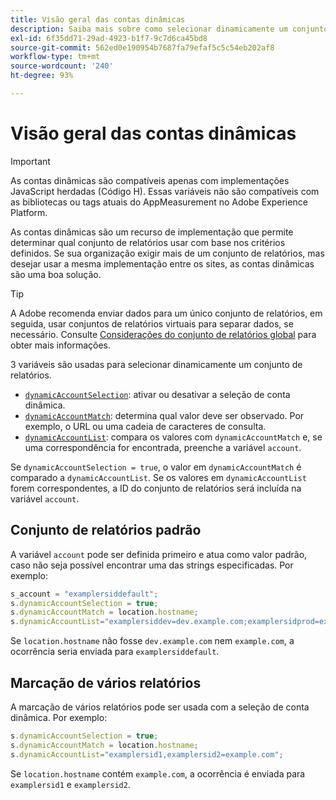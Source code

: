 ```yaml
---
title: Visão geral das contas dinâmicas
description: Saiba mais sobre como selecionar dinamicamente um conjunto de relatórios usando o Código H.
exl-id: 6f35dd71-29ad-4923-b1f7-9c7d6ca45bd8
source-git-commit: 562ed0e190954b7687fa79efaf5c5c54eb202af8
workflow-type: tm+mt
source-wordcount: '240'
ht-degree: 93%

---
```


# Visão geral das contas dinâmicas

>[!IMPORTANT]
>
>As contas dinâmicas são compatíveis apenas com implementações JavaScript herdadas (Código H). Essas variáveis não são compatíveis com as bibliotecas ou tags atuais do AppMeasurement no Adobe Experience Platform.

As contas dinâmicas são um recurso de implementação que permite determinar qual conjunto de relatórios usar com base nos critérios definidos. Se sua organização exigir mais de um conjunto de relatórios, mas desejar usar a mesma implementação entre os sites, as contas dinâmicas são uma boa solução.

>[!TIP]
>
>A Adobe recomenda enviar dados para um único conjunto de relatórios, em seguida, usar conjuntos de relatórios virtuais para separar dados, se necessário. Consulte [Considerações do conjunto de relatórios global](../../../prepare/global-rs.md) para obter mais informações.

3 variáveis são usadas para selecionar dinamicamente um conjunto de relatórios.

* [`dynamicAccountSelection`](dynamicaccountselection.md): ativar ou desativar a seleção de conta dinâmica.
* [`dynamicAccountMatch`](dynamicaccountmatch.md): determina qual valor deve ser observado. Por exemplo, o URL ou uma cadeia de caracteres de consulta.
* [`dynamicAccountList`](dynamicaccountlist.md): compara os valores com `dynamicAccountMatch` e, se uma correspondência for encontrada, preenche a variável `account`.

Se `dynamicAccountSelection = true`, o valor em `dynamicAccountMatch` é comparado a `dynamicAccountList`. Se os valores em `dynamicAccountList` forem correspondentes, a ID do conjunto de relatórios será incluída na variável `account`.

## Conjunto de relatórios padrão

A variável `account` pode ser definida primeiro e atua como valor padrão, caso não seja possível encontrar uma das strings especificadas. Por exemplo:

```javascript
s_account = "examplersiddefault";
s.dynamicAccountSelection = true;
s.dynamicAccountMatch = location.hostname;
s.dynamicAccountList="examplersiddev=dev.example.com;examplersidprod=example.com";
```

Se `location.hostname` não fosse `dev.example.com` nem `example.com`, a ocorrência seria enviada para `examplersiddefault`.

## Marcação de vários relatórios

A marcação de vários relatórios pode ser usada com a seleção de conta dinâmica. Por exemplo:

```js
s.dynamicAccountSelection = true;
s.dynamicAccountMatch = location.hostname;
s.dynamicAccountList="examplersid1,examplersid2=example.com";
```

Se `location.hostname` contém `example.com`, a ocorrência é enviada para `examplersid1` e `examplersid2`.
